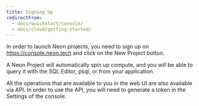 ```yaml
---
title: Signing Up
redirectFrom:
  - docs/quickstart/console/
  - docs/cloud/getting-started/
---
```


In order to launch Neon projects, you need to sign up on <https://console.neon.tech> and click on the New Project button.

A Neon Project will automatically spin up compute, and you will be able to query it with the SQL Editor, psql, or from your application.

All the operations that are available to you in the web UI are also available via API. In order to use the API, you will need to generate a token in the Settings of the console.
